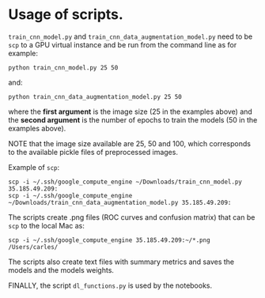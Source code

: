 # Usage of scripts.

`train_cnn_model.py` and `train_cnn_data_augmentation_model.py` need to be `scp` to a GPU virtual instance and be run from the command line as for example:

```
python train_cnn_model.py 25 50
```

and:

```
python train_cnn_data_augmentation_model.py 25 50
```

where the **first argument** is the image size (25 in the examples above) and the **second argument** is the number of epochs to train the models (50 in the examples above).

NOTE that the image size available are 25, 50 and 100, which corresponds to the available pickle files of preprocessed images.

Example of `scp`:

```
scp -i ~/.ssh/google_compute_engine ~/Downloads/train_cnn_model.py 35.185.49.209:
scp -i ~/.ssh/google_compute_engine ~/Downloads/train_cnn_data_augmentation_model.py 35.185.49.209:
```

The scripts create .png files (ROC curves and confusion matrix) that can be `scp` to the local Mac as:

```
scp -i ~/.ssh/google_compute_engine 35.185.49.209:~/*.png /Users/carles/
```

The scripts also create text files with summary metrics and saves the models and the models weights.

FINALLY, the script `dl_functions.py` is used by the notebooks.
